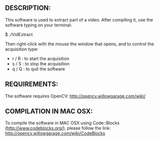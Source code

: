 ## DESCRIPTION:

This software is used to extract part of a video. After compiling it, use the software typing on your terminal:

$ ./VidExtract <InputVideo> <OutputVideo>
	
Then right-click with the mouse the window that opens, and to control the acquisition type:

- r / R : to start the acquisition
- s / S : to stop the acquisition
- q / Q : to quit the software

## REQUIREMENTS:

The software requires OpenCV: http://opencv.willowgarage.com/wiki/

## COMPILATION IN MAC OSX:

To compile the software in MAC OSX using Code::Blocks (http://www.codeblocks.org/), please follow the link: http://opencv.willowgarage.com/wiki/CodeBlocks

